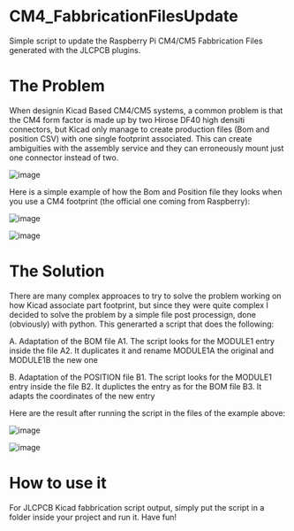 # CM4_FabbricationFilesUpdate
Simple script to update the Raspberry Pi CM4/CM5 Fabbrication Files generated with the JLCPCB plugins.

# The Problem
When designin Kicad Based CM4/CM5 systems, a common problem is that the CM4 form factor is made up by two Hirose DF40 high densiti connectors, but Kicad only manage to create production files (Bom and position CSV) with one single footprint associated. This can create ambiguities with the assembly service and they can erroneously mount just one connector instead of two.

![image](https://github.com/user-attachments/assets/b9b95255-6a00-41eb-b5c9-eadf77694051)


Here is a simple example of how the Bom and Position file they looks when you use a CM4 footprint (the official one coming from Raspberry):

![image](https://github.com/user-attachments/assets/8ca89909-624d-4833-b142-abaea27d5c80)

![image](https://github.com/user-attachments/assets/0034acd7-e4e4-4db4-bfa9-b214970de433)

# The Solution
There are many complex approaces to try to solve the problem working on how Kicad associate part footprint, but since they were quite complex I decided to solve the problem by a simple file post processign, done (obviously) with python. This generarted a script that does the following:

A. Adaptation of the BOM file
A1. The script looks for the MODULE1 entry inside the file
A2. It duplicates it and rename MODULE1A the original and MODULE1B the new one

B. Adaptation of the POSITION file
B1. The script looks for the MODULE1 entry inside the file
B2. It duplictes the entry as for the BOM file
B3. It adapts the coordinates of the new entry

Here are the result after running the script in the files of the example above:

![image](https://github.com/user-attachments/assets/c3261b6e-e880-4809-9437-6aca28c6e5dc)

![image](https://github.com/user-attachments/assets/272ead05-de9c-4989-bc5b-c61bfc0095e5)

# How to use it
For JLCPCB Kicad fabbrication script output, simply put the script in a folder inside your project and run it. Have fun!
